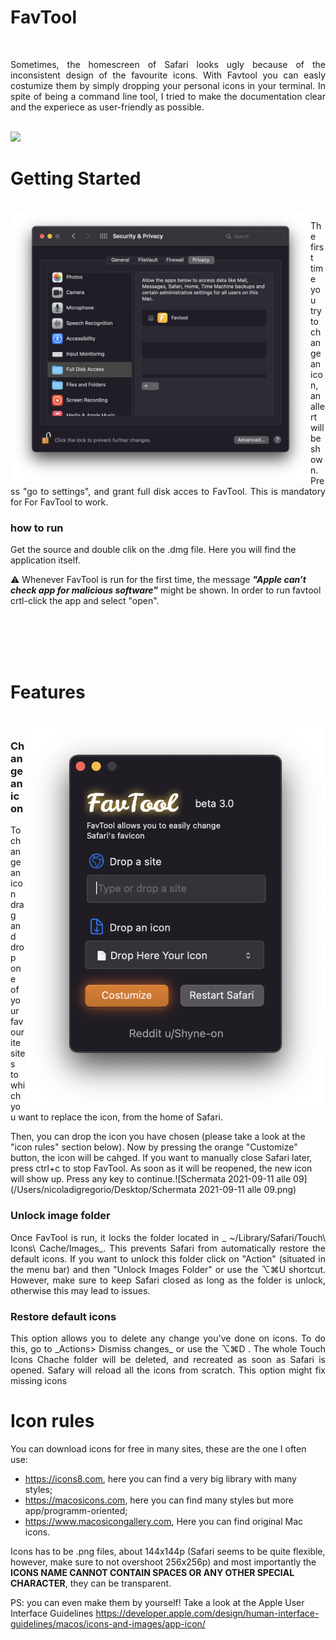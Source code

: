 # FavTool
<br/>
<p align="justify">
Sometimes, the homescreen of Safari looks ugly because of the inconsistent design of the favourite icons. 
With Favtool you can easly costumize them by simply dropping your personal icons in your terminal.
In spite of being a command line tool, I tried to make the documentation clear and the experiece as user-friendly as possible.
</p>
<br/>

<img src="images/favtool%20-2.gif" width="1100">




 
# Getting Started 
<br/>

<img align="left" src="images/Screenshot%202021-12-04%20at%2015.25.44.png" width="480">
</p>

<p align="justify">
The first time you try to change an icon, an allert will be shown. Press "go to settings", and grant full disk acces to FavTool. This is mandatory for For FavTool to work.

### how to run

Get the source and double clik on the .dmg file. Here you will find the application itself. 

⚠️ Whenever FavTool is run for the first time, the message ***"Apple can’t check app for malicious software"*** might be shown. In order to run favtool crtl-click the app and select "open". 
  
<br/>
<br/>
 <br/>
 <br/>


# Features
<br/>

<img align="right" src="images/Screenshot%202021-12-05%20at%2000.12.15.png" width="480">


### Change an icon 
<p align="justify">
To change an icon drag and drop one of your favourite sites to which you want to replace the icon, from the home of Safari. 

Then, you can drop the icon you have chosen (please take a look at the "icon rules" section below). Now by pressing the orange "Customize" button, the icon will be cahged. If you want to manually close Safari later, press ctrl+c to stop FavTool. As soon as it will be reopened, the new icon will show up. Press any key to continue.![Schermata 2021-09-11 alle 09](/Users/nicoladigregorio/Desktop/Schermata 2021-09-11 alle 09.png)
</p>

### Unlock image folder 

<p align="justify">
Once FavTool is run, it locks the folder located in _ ~/Library/Safari/Touch\ Icons\ Cache/Images_. This prevents Safari from automatically restore the default icons. If you want to unlock this folder click on "Action" (situated in the menu bar) and then "Unlock Images Folder" or use the ⌥⌘U shortcut. However, make sure to keep Safari closed as long as the folder is unlock, otherwise this may lead to issues.
</p>

### Restore default icons 

<p align="justify">
This option allows you to delete any change you've done on icons. To do this, go to _Actions> Dismiss changes_ or use the ⌥⌘D . The whole Touch Icons Chache folder will be deleted, and recreated as soon as Safari is opened. Safary will reload all the icons from scratch. This option might fix missing icons
</p>


  

# Icon rules

You can download icons for free in many sites, these are the one I often use:

* https://icons8.com, here you can find a very big library with many styles;
* https://macosicons.com, here you can find many styles but more app/programm-oriented;
* https://www.macosicongallery.com, Here you can find original Mac icons.

Icons has to be .png files, about 144x144p (Safari seems to be quite flexible, however, make sure to not overshoot 256x256p) and most importantly the **ICONS NAME CANNOT CONTAIN SPACES OR ANY OTHER SPECIAL CHARACTER**, they can be transparent.

PS: you can even make them by yourself!
Take a look at the Apple User Interface Guidelines https://developer.apple.com/design/human-interface-guidelines/macos/icons-and-images/app-icon/ 



